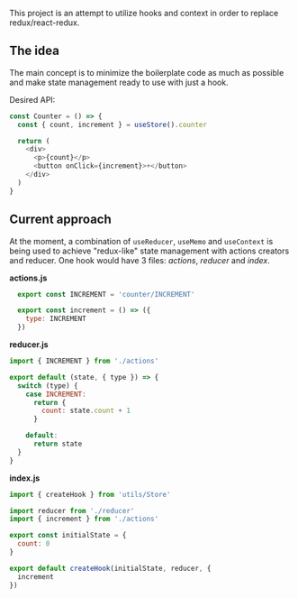 This project is an attempt to utilize hooks and context in order to replace redux/react-redux.

## The idea
The main concept is to minimize the boilerplate code as much as possible and make state management ready to use with just a hook.

Desired API:

```js
const Counter = () => {
  const { count, increment } = useStore().counter

  return (
    <div>
      <p>{count}</p>
      <button onClick={increment}>+</button>
    </div>
  )
}
```

## Current approach
At the moment, a combination of `useReducer`, `useMemo` and `useContext` is being used to achieve "redux-like" state management with actions creators and reducer. One hook would have 3 files: *actions*, *reducer* and *index*.

**actions.js**
```js
  export const INCREMENT = 'counter/INCREMENT'

  export const increment = () => ({
    type: INCREMENT
  })
```

**reducer.js**
```js
import { INCREMENT } from './actions'

export default (state, { type }) => {
  switch (type) {
    case INCREMENT:
      return {
        count: state.count + 1
      }

    default:
      return state
  }
}
```

**index.js**
```js
import { createHook } from 'utils/Store'

import reducer from './reducer'
import { increment } from './actions'

export const initialState = {
  count: 0
}

export default createHook(initialState, reducer, {
  increment
})
```